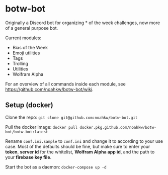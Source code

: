# botw-bot
Originally a Discord bot for organizing * of the week challenges, now more of a general purpose bot.

Current modules:
- Bias of the Week
- Emoji utilities
- Tags
- Trolling
- Utilities
- Wolfram Alpha

For an overview of all commands inside each module, see https://github.com/noahkw/botw-bot/wiki.

## Setup (docker)
Clone the repo: `git clone git@github.com:noahkw/botw-bot.git` 

Pull the docker image: `docker pull docker.pkg.github.com/noahkw/botw-bot/botw-bot:latest`

Rename `conf.ini.sample` to `conf.ini` and change it to according to your use case.
Most of the defaults should be fine, but make sure to enter your **token**, **server id** for the whitelist, **Wolfram Alpha app id**, and the path to your **firebase key file**.

Start the bot as a daemon: `docker-compose up -d`
